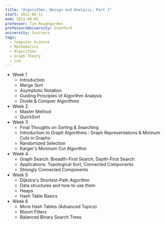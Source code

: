 ```yaml
---
title: "Algorithms: Design and Analysis, Part 1"
start: 2012-06-11
end: 2012-08-05
professor: Tim Roughgarden
professorsUniversity: Stanford
university: Coursera
tags:
  - Computer Science
  - Mathematics
  - Algorithms
  - Graph Theory
  - Lua
---
```

- Week 1
  - Introduction
  - Merge Sort
  - Asymptotic Notation
  - Guiding Principles of Algorithm Analysis
  - Divide & Conquer Algorithms
- Week 2
  - Master Method
  - QuickSort
- Week 3
  - Final Thoughts on Sorting & Searching
  - Introduction to Graph Algorithms : Graph Representations & Mininum Cuts in
    Graphs
  - Randomized Selection
  - Karger's Minimum Cut Algorithm
- Week 4
  - Graph Search: Breadth-First Search, Depth-First Search
  - Applications: Topological Sort, Connected Components
  - Strongly Connected Components
- Week 5
  - Dijkstra's Shortest-Path Algorithm
  - Data structures and how to use them
  - Heaps
  - Hash Table Basics
- Week 6
  - More Hash Tables (Advanced Topics)
  - Bloom Filters
  - Balanced Binary Search Trees

